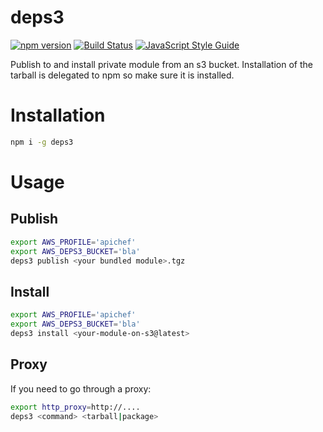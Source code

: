 deps3
======

[![npm version][npm-badge]][npm-url]
[![Build Status][travis-badge]][travis-url]
[![JavaScript Style Guide][standardjs-badge]][standardjs-url]

Publish to and install private module from an s3 bucket.
Installation of the tarball is delegated to npm so make sure it is installed.

# Installation

```bash
npm i -g deps3
```

# Usage

## Publish

```bash
export AWS_PROFILE='apichef'
export AWS_DEPS3_BUCKET='bla'
deps3 publish <your bundled module>.tgz
```

## Install

```bash
export AWS_PROFILE='apichef'
export AWS_DEPS3_BUCKET='bla'
deps3 install <your-module-on-s3@latest>
```

## Proxy

If you need to go through a proxy:

```bash
export http_proxy=http://....
deps3 <command> <tarball|package>
```

[npm-badge]: https://badge.fury.io/js/deps3.svg
[npm-url]: https://badge.fury.io/js/deps3
[travis-badge]: https://travis-ci.org/orangewise/deps3.svg?branch=master
[travis-url]: https://travis-ci.org/orangewise/deps3
[standardjs-badge]: https://img.shields.io/badge/code%20style-standard-brightgreen.svg
[standardjs-url]: http://standardjs.com/
